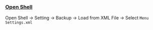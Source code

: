 ### [Open Shell](https://github.com/Open-Shell/Open-Shell-Menu)

Open Shell → Setting → Backup → Load from XML File → Select `Menu Settings.xml`